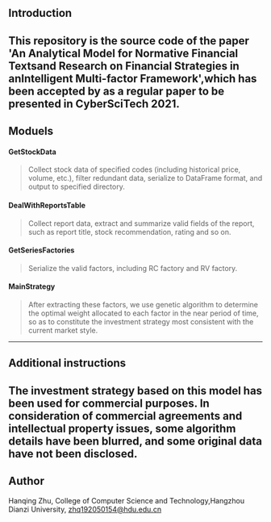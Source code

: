 ## Introduction
This repository is the source code of the paper **'An Analytical Model for Normative Financial Textsand Research on Financial Strategies in anIntelligent Multi-factor Framework'**,which has been accepted by as a regular paper to be presented in CyberSciTech 2021. 
---
## Moduels
#### GetStockData
> Collect stock data of specified codes (including historical price, volume, etc.), filter redundant data, serialize to DataFrame format, and output to specified directory.

#### DealWithReportsTable
> Collect report data, extract and summarize valid fields of the report, such as report title, stock recommendation, rating and so on.

#### GetSeriesFactories
> Serialize the valid factors, including RC factory and RV factory.

#### MainStrategy
> After extracting these factors, we use genetic algorithm to determine the optimal weight allocated to each factor in the near period of time, so as to constitute the investment strategy most consistent with the current market style.
---
## Additional instructions 
The investment strategy based on this model has been used for commercial purposes. In consideration of commercial agreements and intellectual property issues, some algorithm details have been blurred, and some original data have not been disclosed.
---

## Author
Hanqing Zhu,
College of Computer Science and Technology,Hangzhou Dianzi University,
zhq192050154@hdu.edu.cn
